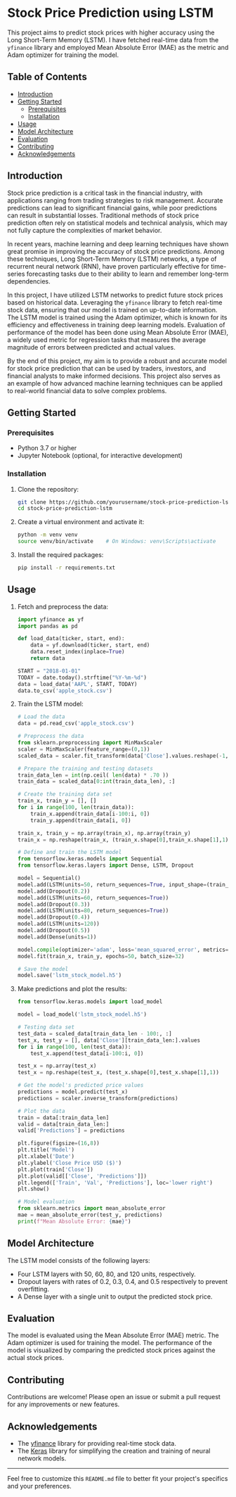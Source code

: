 # Stock Price Prediction using LSTM

This project aims to predict stock prices with higher accuracy using the Long Short-Term Memory (LSTM). I have fetched real-time data from the `yfinance` library and employed Mean Absolute Error (MAE) as the metric and Adam optimizer for training the model.

## Table of Contents

- [Introduction](#introduction)
- [Getting Started](#getting-started)
  - [Prerequisites](#prerequisites)
  - [Installation](#installation)
- [Usage](#usage)
- [Model Architecture](#model-architecture)
- [Evaluation](#evaluation)
- [Contributing](#contributing)
- [Acknowledgements](#acknowledgements)

## Introduction

Stock price prediction is a critical task in the financial industry, with applications ranging from trading strategies to risk management. Accurate predictions can lead to significant financial gains, while poor predictions can result in substantial losses. Traditional methods of stock price prediction often rely on statistical models and technical analysis, which may not fully capture the complexities of market behavior.

In recent years, machine learning and deep learning techniques have shown great promise in improving the accuracy of stock price predictions. Among these techniques, Long Short-Term Memory (LSTM) networks, a type of recurrent neural network (RNN), have proven particularly effective for time-series forecasting tasks due to their ability to learn and remember long-term dependencies.

In this project, I have utilized LSTM networks to predict future stock prices based on historical data. Leveraging the `yfinance` library to fetch real-time stock data, ensuring that our model is trained on up-to-date information. The LSTM model is trained using the Adam optimizer, which is known for its efficiency and effectiveness in training deep learning models. Evaluation of performance of the model has been done using Mean Absolute Error (MAE), a widely used metric for regression tasks that measures the average magnitude of errors between predicted and actual values.

By the end of this project, my aim is to provide a robust and accurate model for stock price prediction that can be used by traders, investors, and financial analysts to make informed decisions. This project also serves as an example of how advanced machine learning techniques can be applied to real-world financial data to solve complex problems.

## Getting Started

### Prerequisites

- Python 3.7 or higher
- Jupyter Notebook (optional, for interactive development)

### Installation

1. Clone the repository:
    ```bash
    git clone https://github.com/yourusername/stock-price-prediction-lstm.git
    cd stock-price-prediction-lstm
    ```

2. Create a virtual environment and activate it:
    ```bash
    python -m venv venv
    source venv/bin/activate    # On Windows: venv\Scripts\activate
    ```

3. Install the required packages:
    ```bash
    pip install -r requirements.txt
    ```

## Usage

1. Fetch and preprocess the data:
    ```python
    import yfinance as yf
    import pandas as pd

    def load_data(ticker, start, end):
        data = yf.download(ticker, start, end)
        data.reset_index(inplace=True)
        return data

    START = "2018-01-01"
    TODAY = date.today().strftime("%Y-%m-%d")
    data = load_data('AAPL', START, TODAY)
    data.to_csv('apple_stock.csv')
    ```

2. Train the LSTM model:
    ```python
    # Load the data
    data = pd.read_csv('apple_stock.csv')

    # Preprocess the data
    from sklearn.preprocessing import MinMaxScaler
    scaler = MinMaxScaler(feature_range=(0,1))
    scaled_data = scaler.fit_transform(data['Close'].values.reshape(-1,1))

    # Prepare the training and testing datasets
    train_data_len = int(np.ceil( len(data) * .70 ))
    train_data = scaled_data[0:int(train_data_len), :]

    # Create the training data set
    train_x, train_y = [], []
    for i in range(100, len(train_data)):
        train_x.append(train_data[i-100:i, 0])
        train_y.append(train_data[i, 0])

    train_x, train_y = np.array(train_x), np.array(train_y)
    train_x = np.reshape(train_x, (train_x.shape[0],train_x.shape[1],1))

    # Define and train the LSTM model
    from tensorflow.keras.models import Sequential
    from tensorflow.keras.layers import Dense, LSTM, Dropout

    model = Sequential()
    model.add(LSTM(units=50, return_sequences=True, input_shape=(train_x.shape[1], 1)))
    model.add(Dropout(0.2))
    model.add(LSTM(units=60, return_sequences=True))
    model.add(Dropout(0.3))
    model.add(LSTM(units=80, return_sequences=True))
    model.add(Dropout(0.4))
    model.add(LSTM(units=120))
    model.add(Dropout(0.5))
    model.add(Dense(units=1))

    model.compile(optimizer='adam', loss='mean_squared_error', metrics=['MAE'])
    model.fit(train_x, train_y, epochs=50, batch_size=32)

    # Save the model
    model.save('lstm_stock_model.h5')
    ```

3. Make predictions and plot the results:
    ```python
    from tensorflow.keras.models import load_model

    model = load_model('lstm_stock_model.h5')

    # Testing data set
    test_data = scaled_data[train_data_len - 100:, :]
    test_x, test_y = [], data['Close'][train_data_len:].values
    for i in range(100, len(test_data)):
        test_x.append(test_data[i-100:i, 0])

    test_x = np.array(test_x)
    test_x = np.reshape(test_x, (test_x.shape[0],test_x.shape[1],1))

    # Get the model's predicted price values 
    predictions = model.predict(test_x)
    predictions = scaler.inverse_transform(predictions)

    # Plot the data
    train = data[:train_data_len]
    valid = data[train_data_len:]
    valid['Predictions'] = predictions

    plt.figure(figsize=(16,8))
    plt.title('Model')
    plt.xlabel('Date')
    plt.ylabel('Close Price USD ($)')
    plt.plot(train['Close'])
    plt.plot(valid[['Close', 'Predictions']])
    plt.legend(['Train', 'Val', 'Predictions'], loc='lower right')
    plt.show()

    # Model evaluation
    from sklearn.metrics import mean_absolute_error
    mae = mean_absolute_error(test_y, predictions)
    print(f"Mean Absolute Error: {mae}")
    ```

## Model Architecture

The LSTM model consists of the following layers:

- Four LSTM layers with 50, 60, 80, and 120 units, respectively.
- Dropout layers with rates of 0.2, 0.3, 0.4, and 0.5 respectively to prevent overfitting.
- A Dense layer with a single unit to output the predicted stock price.

## Evaluation

The model is evaluated using the Mean Absolute Error (MAE) metric. The Adam optimizer is used for training the model. The performance of the model is visualized by comparing the predicted stock prices against the actual stock prices.

## Contributing

Contributions are welcome! Please open an issue or submit a pull request for any improvements or new features.


## Acknowledgements

- The [yfinance](https://pypi.org/project/yfinance/) library for providing real-time stock data.
- The [Keras](https://keras.io/) library for simplifying the creation and training of neural network models.

---

Feel free to customize this `README.md` file to better fit your project's specifics and your preferences.
